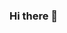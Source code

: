 ### Hi there 👋

<!--
**DaniyalHabib/DaniyalHabib** is a ✨ _special_ ✨ repository because its `README.md` (this file) appears on your GitHub profile.

Here are some ideas to get you started:

- 🔭 I’m currently working on my Portfolio website...
- 🌱 I’m currently learning Bootstrap...
- 👯 I'm actively seeking opportunities to collaborate with other professional developers...
- 🤔 I’m looking for help with ...
- 💬 Ask me about ...
- 📫 How to reach me: ...
- 😄 Pronouns: ...
- ⚡ Fun fact: ...
-->
